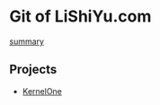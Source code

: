 # Git of LiShiYu.com

[summary](https://profile-summary-for-github.com/user/shiyuli)

## Projects
- [KernelOne](http://git.lishiyu.com/KernelOne/)
